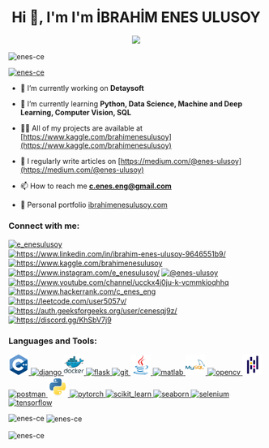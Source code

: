 <h1 align="center">Hi 👋, I'm I'm İBRAHİM ENES ULUSOY</h1>
<p align="center">
  <a href="https://github.com/DenverCoder1/readme-typing-svg"><img src="https://readme-typing-svg.herokuapp.com?font=Time+New+Roman&color=cyan&size=25&center=true&vCenter=true&width=600&height=100&lines=The Artifical Intelligence"></a>
</p>

<p align="left"> <img src="https://komarev.com/ghpvc/?username=enes-ce&label=Profile%20views&color=c01b1b&style=flat" alt="enes-ce" /> </p>

<p align="left"> <a href="https://github.com/ryo-ma/github-profile-trophy"><img src="https://github-profile-trophy.vercel.app/?username=enes-ce" alt="enes-ce" /></a> </p>

- 🔭 I’m currently working on **Detaysoft**

- 🌱 I’m currently learning **Python, Data Science, Machine and Deep Learning, Computer Vision, SQL**

- 👨‍💻 All of my projects are available at [https://www.kaggle.com/brahimenesulusoy](https://www.kaggle.com/brahimenesulusoy)

- 📝 I regularly write articles on [https://medium.com/@enes-ulusoy](https://medium.com/@enes-ulusoy)

- 📫 How to reach me **c.enes.eng@gmail.com**

- 📄 Personal portfolio [ibrahimenesulusoy.com](ibrahimenesulusoy.com)

<h3 align="left">Connect with me:</h3>
<p align="left">
<a href="https://twitter.com/e_enesulusoy" target="blank"><img align="center" src="https://raw.githubusercontent.com/rahuldkjain/github-profile-readme-generator/master/src/images/icons/Social/twitter.svg" alt="e_enesulusoy" height="30" width="40" /></a>
<a href="https://linkedin.com/in/https://www.linkedin.com/in/ibrahim-enes-ulusoy-9646551b9/" target="blank"><img align="center" src="https://raw.githubusercontent.com/rahuldkjain/github-profile-readme-generator/master/src/images/icons/Social/linked-in-alt.svg" alt="https://www.linkedin.com/in/ibrahim-enes-ulusoy-9646551b9/" height="30" width="40" /></a>
<a href="https://kaggle.com/https://www.kaggle.com/brahimenesulusoy" target="blank"><img align="center" src="https://raw.githubusercontent.com/rahuldkjain/github-profile-readme-generator/master/src/images/icons/Social/kaggle.svg" alt="https://www.kaggle.com/brahimenesulusoy" height="30" width="40" /></a>
<a href="https://instagram.com/https://www.instagram.com/e_enesulusoy/" target="blank"><img align="center" src="https://raw.githubusercontent.com/rahuldkjain/github-profile-readme-generator/master/src/images/icons/Social/instagram.svg" alt="https://www.instagram.com/e_enesulusoy/" height="30" width="40" /></a>
<a href="https://medium.com/@enes-ulusoy" target="blank"><img align="center" src="https://raw.githubusercontent.com/rahuldkjain/github-profile-readme-generator/master/src/images/icons/Social/medium.svg" alt="@enes-ulusoy" height="30" width="40" /></a>
<a href="https://www.youtube.com/c/https://www.youtube.com/channel/ucckx4j0ju-k-vcmmkioqhhq" target="blank"><img align="center" src="https://raw.githubusercontent.com/rahuldkjain/github-profile-readme-generator/master/src/images/icons/Social/youtube.svg" alt="https://www.youtube.com/channel/ucckx4j0ju-k-vcmmkioqhhq" height="30" width="40" /></a>
<a href="https://www.hackerrank.com/https://www.hackerrank.com/c_enes_eng" target="blank"><img align="center" src="https://raw.githubusercontent.com/rahuldkjain/github-profile-readme-generator/master/src/images/icons/Social/hackerrank.svg" alt="https://www.hackerrank.com/c_enes_eng" height="30" width="40" /></a>
<a href="https://www.leetcode.com/https://leetcode.com/user5057v/" target="blank"><img align="center" src="https://raw.githubusercontent.com/rahuldkjain/github-profile-readme-generator/master/src/images/icons/Social/leet-code.svg" alt="https://leetcode.com/user5057v/" height="30" width="40" /></a>
<a href="https://auth.geeksforgeeks.org/user/https://auth.geeksforgeeks.org/user/cenesqj9z/" target="blank"><img align="center" src="https://raw.githubusercontent.com/rahuldkjain/github-profile-readme-generator/master/src/images/icons/Social/geeks-for-geeks.svg" alt="https://auth.geeksforgeeks.org/user/cenesqj9z/" height="30" width="40" /></a>
<a href="https://discord.gg/https://discord.gg/KhSbV7j9" target="blank"><img align="center" src="https://raw.githubusercontent.com/rahuldkjain/github-profile-readme-generator/master/src/images/icons/Social/discord.svg" alt="https://discord.gg/KhSbV7j9" height="30" width="40" /></a>
</p>

<h3 align="left">Languages and Tools:</h3>
<p align="left"> <a href="https://www.w3schools.com/cpp/" target="_blank" rel="noreferrer"> <img src="https://raw.githubusercontent.com/devicons/devicon/master/icons/cplusplus/cplusplus-original.svg" alt="cplusplus" width="40" height="40"/> </a> <a href="https://www.djangoproject.com/" target="_blank" rel="noreferrer"> <img src="https://cdn.worldvectorlogo.com/logos/django.svg" alt="django" width="40" height="40"/> </a> <a href="https://www.docker.com/" target="_blank" rel="noreferrer"> <img src="https://raw.githubusercontent.com/devicons/devicon/master/icons/docker/docker-original-wordmark.svg" alt="docker" width="40" height="40"/> </a> <a href="https://flask.palletsprojects.com/" target="_blank" rel="noreferrer"> <img src="https://www.vectorlogo.zone/logos/pocoo_flask/pocoo_flask-icon.svg" alt="flask" width="40" height="40"/> </a> <a href="https://git-scm.com/" target="_blank" rel="noreferrer"> <img src="https://www.vectorlogo.zone/logos/git-scm/git-scm-icon.svg" alt="git" width="40" height="40"/> </a> <a href="https://www.java.com" target="_blank" rel="noreferrer"> <img src="https://raw.githubusercontent.com/devicons/devicon/master/icons/java/java-original.svg" alt="java" width="40" height="40"/> </a> <a href="https://www.mathworks.com/" target="_blank" rel="noreferrer"> <img src="https://upload.wikimedia.org/wikipedia/commons/2/21/Matlab_Logo.png" alt="matlab" width="40" height="40"/> </a> <a href="https://www.mysql.com/" target="_blank" rel="noreferrer"> <img src="https://raw.githubusercontent.com/devicons/devicon/master/icons/mysql/mysql-original-wordmark.svg" alt="mysql" width="40" height="40"/> </a> <a href="https://opencv.org/" target="_blank" rel="noreferrer"> <img src="https://www.vectorlogo.zone/logos/opencv/opencv-icon.svg" alt="opencv" width="40" height="40"/> </a> <a href="https://pandas.pydata.org/" target="_blank" rel="noreferrer"> <img src="https://raw.githubusercontent.com/devicons/devicon/2ae2a900d2f041da66e950e4d48052658d850630/icons/pandas/pandas-original.svg" alt="pandas" width="40" height="40"/> </a> <a href="https://postman.com" target="_blank" rel="noreferrer"> <img src="https://www.vectorlogo.zone/logos/getpostman/getpostman-icon.svg" alt="postman" width="40" height="40"/> </a> <a href="https://www.python.org" target="_blank" rel="noreferrer"> <img src="https://raw.githubusercontent.com/devicons/devicon/master/icons/python/python-original.svg" alt="python" width="40" height="40"/> </a> <a href="https://pytorch.org/" target="_blank" rel="noreferrer"> <img src="https://www.vectorlogo.zone/logos/pytorch/pytorch-icon.svg" alt="pytorch" width="40" height="40"/> </a> <a href="https://scikit-learn.org/" target="_blank" rel="noreferrer"> <img src="https://upload.wikimedia.org/wikipedia/commons/0/05/Scikit_learn_logo_small.svg" alt="scikit_learn" width="40" height="40"/> </a> <a href="https://seaborn.pydata.org/" target="_blank" rel="noreferrer"> <img src="https://seaborn.pydata.org/_images/logo-mark-lightbg.svg" alt="seaborn" width="40" height="40"/> </a> <a href="https://www.selenium.dev" target="_blank" rel="noreferrer"> <img src="https://raw.githubusercontent.com/detain/svg-logos/780f25886640cef088af994181646db2f6b1a3f8/svg/selenium-logo.svg" alt="selenium" width="40" height="40"/> </a> <a href="https://www.tensorflow.org" target="_blank" rel="noreferrer"> <img src="https://www.vectorlogo.zone/logos/tensorflow/tensorflow-icon.svg" alt="tensorflow" width="40" height="40"/> </a> </p>

<p><img align="left" src="https://github-readme-stats.vercel.app/api/top-langs?username=enes-ce&show_icons=true&theme=dark&locale=en&layout=compact" alt="enes-ce" /></p>

<p>&nbsp;<img align="center" src="https://github-readme-stats.vercel.app/api?username=enes-ce&show_icons=true&theme=dark&locale=en" alt="enes-ce" /></p>

<p><img align="center" src="https://github-readme-streak-stats.herokuapp.com/?user=enes-ce&theme=dark" alt="enes-ce" /></p>
